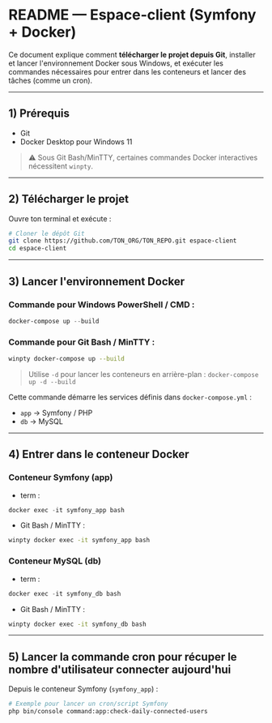 # README — Espace-client (Symfony + Docker)

Ce document explique comment **télécharger le projet depuis Git**, installer et lancer l'environnement Docker sous Windows, et exécuter les commandes nécessaires pour entrer dans les conteneurs et lancer des tâches (comme un cron).

---

## 1) Prérequis

* Git
* Docker Desktop pour Windows 11

> ⚠️ Sous Git Bash/MinTTY, certaines commandes Docker interactives nécessitent `winpty`.

---

## 2) Télécharger le projet

Ouvre ton terminal et exécute :

```bash
# Cloner le dépôt Git
git clone https://github.com/TON_ORG/TON_REPO.git espace-client
cd espace-client
```

---

## 3) Lancer l'environnement Docker

### Commande pour Windows PowerShell / CMD :

```powershell
docker-compose up --build
```

### Commande pour Git Bash / MinTTY :

```bash
winpty docker-compose up --build
```

> Utilise `-d` pour lancer les conteneurs en arrière-plan : `docker-compose up -d --build`

Cette commande démarre les services définis dans `docker-compose.yml` :

* `app` → Symfony / PHP
* `db` → MySQL

---

## 4) Entrer dans le conteneur Docker

### Conteneur Symfony (app)

* term :

```powershell
docker exec -it symfony_app bash
```

* Git Bash / MinTTY :

```bash
winpty docker exec -it symfony_app bash
```

### Conteneur MySQL (db)

* term :

```powershell
docker exec -it symfony_db bash
```

* Git Bash / MinTTY :

```bash
winpty docker exec -it symfony_db bash
```

---

## 5) Lancer la commande cron pour récuper le nombre d'utilisateur connecter aujourd'hui

Depuis le conteneur Symfony (`symfony_app`) :

```bash
# Exemple pour lancer un cron/script Symfony
php bin/console command:app:check-daily-connected-users
```


